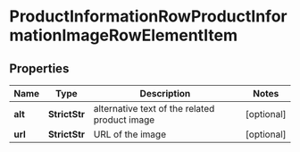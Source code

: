 # ProductInformationRowProductInformationImageRowElementItem


## Properties

| Name | Type | Description | Notes |
|------------ | ------------- | ------------- | -------------|
**alt** | **StrictStr** | alternative text of the related product image |[optional]|
**url** | **StrictStr** | URL of the image |[optional]|